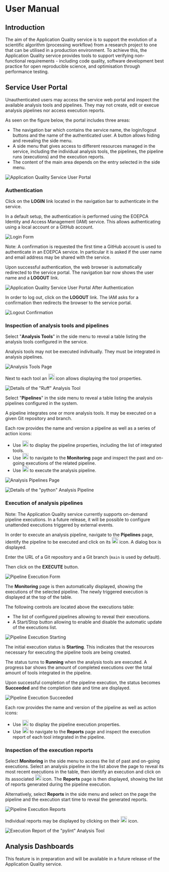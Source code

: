 # User Manual

## Introduction

The aim of the Application Quality service is to support the evolution of a scientific algorithm (processing workflow) from a research project to one that can be utilised in a production environment. To achieve this, the Application Quality service provides tools to support verifying non-functional requirements - including code quality, software development best practice for open reproducible science, and optimisation through performance testing.

## Service User Portal

Unauthenticated users may access the service web portal and inspect the available analysis tools and pipelines. They may not create, edit or execue analysis pipelines nor access execution reports.

As seen on the figure below, the portal includes three areas:

- The navigation bar which contains the service name, the login/logout buttons and the name of the authenticated user. A button allows hiding and revealing the side menu.
- A side menu that gives access to different resources managed in the service, including the individual analysis tools, the pipelines, the pipeline runs (executions) and the execution reports.
- The content of the main area depends on the entry selected in the side menu.

![Application Quality Service User Portal](img/user-manual/app-unauthenticated.png)


### Authentication 

Click on the **LOGIN** link located in the navigation bar to authenticate in the service.

In a default setup, the authentication is performed using the EOEPCA Identity and Access Management (IAM) service. This allows authenticating using a local account or a GitHub account.

![Login Form](img/user-manual/iam-login.png)

Note: A confirmation is requested the first time a GitHub account is used to authenticate in an EOEPCA service. In particular it is asked if the user name and email address may be shared with the service.

Upon successful authentication, the web browser is automatically redirected to the service portal. The navigation bar now shows the user name and a **LOGOUT** link.

![Application Quality Service User Portal After Authentication](img/user-manual/app-authenticated.png)

In order to log out, click on the **LOGOUT** link. The IAM asks for a confirmation then redirects the browser to the service portal.

![Logout Confirmation](img/user-manual/iam-logout.png)

### Inspection of analysis tools and pipelines

Select "**Analysis Tools**" in the side menu to reveal a table listing the analysis tools configured in the service.

Analysis tools may not be executed indivitually. They must be integrated in analysis pipelines.

![Analysis Tools Page](img/user-manual/app-analysis-tools.png)

Next to each tool an <img src="../img/user-manual/mdi-information-blue.png" style="height:20px; width:20px"/> icon allows displaying the tool properties.

![Details of the "Ruff" Analysis Tool](img/user-manual/app-analysis-tool-details-ruff.png)


Select "**Pipelines**" in the side menu to reveal a table listing the analysis pipelines configured in the system.

A pipeline integrates one or more analysis tools. It may be executed on a given Git repository and branch.

Each row provides the name and version a pipeline as well as a series of action icons:

- Use <img src="../img/user-manual/mdi-information-blue.png" style="height:20px; width:20px"/> to display the pipeline properties, including the list of integrated tools.
- Use <img src="../img/user-manual/mdi-monitor-eye-blue.png" style="height:20px; width:20px"/> to navigate to the **Monitoring** page and inspect the past and on-going executions of the related pipeline.
- Use <img src="../img/user-manual/mdi-flash-red.png" style="height:20px; width:20px"/> to execute the analysis pipeline.

![Analysis Pipelines Page](img/user-manual/app-analysis-pipelines.png)


![Details of the "python" Analysis Pipeline](img/user-manual/app-analysis-pipeline-details.png)

### Execution of analysis pipelines

Note: The Application Quality service currently supports on-demand pipeline executions. In a future release, it will be possible to configure unattended executions triggered by external events.

In order to execute an analysis pipeline, navigate to the **Pipelines** page, identify the pipeline to be executed and click on its <img src="../img/user-manual/mdi-flash-red.png" style="height:20px; width:20px"/> icon. A dialog box is displayed.

Enter the URL of a Git repository and a Git branch (`main` is used by default).

Then click on the **EXECUTE** button.

![Pipeline Execution Form](img/user-manual/app-analysis-pipeline-execution-form.png)

The **Monitoring** page is then automatically displayed, showing the executions of the selected pipeline. The newly triggered execution is displayed at the top of the table.

The following controls are located above the executions table:

- The list of configured pipelines allowing to reveal their executions.
- A Start/Stop button allowing to enable and disable the automatic update of the executions list.

![Pipeline Execution Starting](img/user-manual/app-analysis-pipeline-execution-starting.png)

The initial execution status is **Starting**. This indicates that the resources necessary for executing the pipeline tools are being created.

The status turns to **Running** when the analysis tools are executed. A progress bar shows the amount of completed executions over the total amount of tools integrated in the pipeline.

Upon successful completion of the pipeline execution, the status becomes **Succeeded** and the completion date and time are displayed.

![Pipeline Execution Succeeded](img/user-manual/app-analysis-pipeline-execution-succeeded.png)

Each row provides the name and version of the pipeline as well as action icons:

- Use <img src="../img/user-manual/mdi-information-blue.png" style="height:20px; width:20px"/> to display the pipeline execution properties.
- Use <img src="../img/user-manual/mdi-file-chart-blue.png" style="height:20px; width:20px"/> to navigate to the **Reports** page and inspect the execution report of each tool integrated in the pipeline.


### Inspection of the execution reports

Select **Monitoring** in the side menu to access the list of past and on-going executions. Select an analysis pipeline in the list above the page to reveal its most recent executions in the table, then identify an execution and click on its associated <img src="../img/user-manual/mdi-file-chart-blue.png" style="height:20px; width:20px"/> icon. The **Reports** page is then displayed, showing the list of reports generated during the pipeline execution.

Alternatively, select **Reports** in the side menu and select on the page the pipeline and the execution start time to reveal the generated reports.

![Pipeline Execution Reports](img/user-manual/app-analysis-pipeline-execution-reports.png)

Individual reports may be displayed by clicking on their <img src="../img/user-manual/mdi-information-blue.png" style="height:20px; width:20px"/> icon.

![Execution Report of the "pylint" Analysis Tool](img/user-manual/app-analysis-pipeline-execution-report.png)


## Analysis Dashboards

This feature is in preparation and will be available in a future release of the Application Quality service.  
